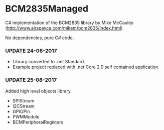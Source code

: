# BCM2835Managed

C# implementation of the BCM2835 library by Mike McCauley (http://www.airspayce.com/mikem/bcm2835/index.html)

No dependencies, pure C# code.

### UPDATE 24-08-2017
* Library converted to .net Standard.
* Example project replaced with .net Core 2.0 self contained application.

### UPDATE 25-08-2017
Added high level objects library.
* SPIStream
* I2CStream
* GPIOPin
* PWMModule
* BCMPeripheralRegisters
